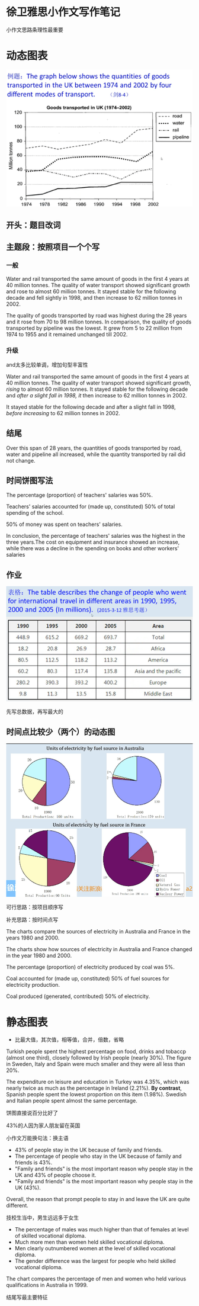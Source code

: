 # 徐卫雅思小作文写作笔记

小作文思路条理性最重要

# 动态图表

![](./IELTS/IELTS0-1.png)

## 开头：题目改词

## 主题段：按照项目一个个写

### 一般

Water and rail transported the same amount of goods in the first 4 years at 40 million tonnes. The quality of water transport showed significant growth and rose to almost 60 million tonnes. It stayed stable for the following decade and fell sightly in 1998, and then increase to 62 million tonnes in 2002.

The quality of goods transported by road was highest during the 28 years and it rose from 70 to 98 million tonnes. In comparison, the quality of goods transported by pipeline was the lowest. It grew from 5 to 22 million from 1974 to 1955 and it remained unchanged till 2002.

### 升级

and太多比较单调，增加句型丰富性

Water and rail transported the same amount of goods in the first 4 years at 40 million tonnes. The quality of water transport showed significant growth, *rising* to almost 60 million tonnes. It stayed stable for the following decade and *after a slight fall in 1998, it* then increase to 62 million tonnes in 2002.

It stayed stable for the following decade and after a slight fall in 1998, *before increasing* to 62 million tonnes in 2002.

## 结尾

Over this span of 28 years, the quantities of goods transported by road, water and pipeline all increased, while the quantity transported by rail did not change. 

## 时间饼图写法

The percentage (proportion) of teachers' salaries was 50%.

Teachers' salaries accounted for (made up, constituted) 50% of total spending of the school.

50% of money was spent on teachers' salaries.

In conclusion, the percentage of teachers' salaries was the highest in the three years.The cost on equipment and insurance showed an increase, while there was a decline in the spending on books and other workers' salaries

## 作业

![](./IELTS/homework0-1.png)

先写总数据，再写最大的

## 时间点比较少（两个）的动态图

![](./IELTS/IELTS0-2.png)

可行思路：按项目顺序写

补充思路：按时间点写

The charts compare the sources of electricity in Australia and France in the years 1980 and 2000.

The charts show how sources of electricity in Australia and France changed in the year 1980 and 2000.

The percentage (proportion) of electricity produced by coal was 5%.

Coal accounted for (made up, constituted) 50% of fuel sources for electricity production.

Coal produced (generated, contributed) 50% of electricity.

# 静态图表

* 比最大值，其次值，相等值，合并，倍数，省略

Turkish people spent the highest percentage on food, drinks and tobaccp (almost one third), closely followed by Irish people (nearly 30%). The figure in Sweden, Italy and Spain were much smaller and they were all less than 20%.

The expenditure on leisure and education in Turkey was 4.35%, which was nearly twice as much as the percentage in Ireland (2.21%). **By contrast**, Spanish people spent the lowest proportion on this item (1.98%). Swedish and Italian people spent almost the same percentage.

饼图直接说百分比好了

43%的人因为家人朋友留在英国

小作文万能换句法：换主语
* 43% of people stay in the UK because of family and friends.
* The percentage of people who stay in the UK because of family and friends is 43%.
* "Family and friends" is the most important reason why people stay in the UK and 43% of people choose it.
* "Family and friends" is the most important reason why people stay in the UK (43%).

Overall, the reason that prompt people to stay in and leave the UK are quite different.

[](./IELTS/IELTS0-3.png)

技校生当中，男生远远多于女生
* The percentage of males was much higher than that of females at level of skilled vocational diploma.
* Much more men than women held skilled vocational diploma.
* Men clearly outnumbered women at the level of skilled vocational diploma.
* The gender difference was the largest for people who held skilled vocational diploma.

The chart compares the percentage of men and women who held various qualifications in Australia in 1999.

结尾写最主要特征